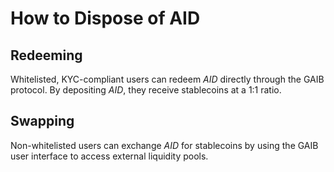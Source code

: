 # How to Dispose of AID

## **Redeeming**

Whitelisted, KYC-compliant users can redeem _AID_ directly through the GAIB protocol. By depositing _AID_, they receive stablecoins at a 1:1 ratio.

## **Swapping**

Non-whitelisted users can exchange _AID_ for stablecoins by using the GAIB user interface to access external liquidity pools.&#x20;
